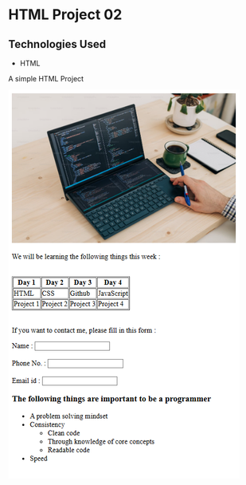 # HTML Project 02

## Technologies Used

- HTML

A simple HTML Project 

![image](./project%202%20image.png)